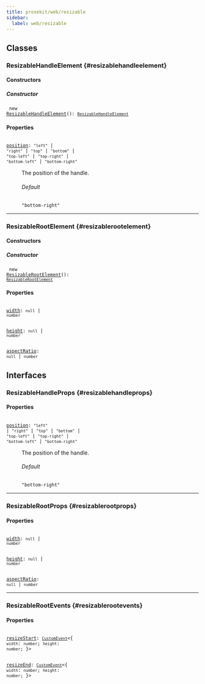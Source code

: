 ```yaml
---
title: prosekit/web/resizable
sidebar:
  label: web/resizable
---
```


## Classes

### ResizableHandleElement {#resizablehandleelement}

#### Constructors

##### Constructor

<dl>

<dt>

<code data-typedoc-code><i></i> new <a id="constructor" href="#constructor">ResizableHandleElement</a>(): [`ResizableHandleElement`](#resizablehandleelement)</code>

</dt>

</dl>

#### Properties

<dl>

<dt>

<code data-typedoc-code><i></i> <a id="position" href="#position">position</a>: `"left"` \| `"right"` \| `"top"` \| `"bottom"` \| `"top-left"` \| `"top-right"` \| `"bottom-left"` \| `"bottom-right"`</code>

</dt>

<dd>

The position of the handle.

###### Default

`"bottom-right"`

</dd>

</dl>

***

### ResizableRootElement {#resizablerootelement}

#### Constructors

##### Constructor

<dl>

<dt>

<code data-typedoc-code><i></i> new <a id="constructor-1" href="#constructor-1">ResizableRootElement</a>(): [`ResizableRootElement`](#resizablerootelement)</code>

</dt>

</dl>

#### Properties

<dl>

<dt>

<code data-typedoc-code><i></i> <a id="width" href="#width">width</a>: `null` \| `number`</code>

</dt>

</dl>

<dl>

<dt>

<code data-typedoc-code><i></i> <a id="height" href="#height">height</a>: `null` \| `number`</code>

</dt>

</dl>

<dl>

<dt>

<code data-typedoc-code><i></i> <a id="aspectratio" href="#aspectratio">aspectRatio</a>: `null` \| `number`</code>

</dt>

</dl>

## Interfaces

### ResizableHandleProps {#resizablehandleprops}

#### Properties

<dl>

<dt>

<code data-typedoc-code><i></i> <a id="position-1" href="#position-1">position</a>: `"left"` \| `"right"` \| `"top"` \| `"bottom"` \| `"top-left"` \| `"top-right"` \| `"bottom-left"` \| `"bottom-right"`</code>

</dt>

<dd>

The position of the handle.

###### Default

`"bottom-right"`

</dd>

</dl>

***

### ResizableRootProps {#resizablerootprops}

#### Properties

<dl>

<dt>

<code data-typedoc-code><i></i> <a id="width-1" href="#width-1">width</a>: `null` \| `number`</code>

</dt>

</dl>

<dl>

<dt>

<code data-typedoc-code><i></i> <a id="height-1" href="#height-1">height</a>: `null` \| `number`</code>

</dt>

</dl>

<dl>

<dt>

<code data-typedoc-code><i></i> <a id="aspectratio-1" href="#aspectratio-1">aspectRatio</a>: `null` \| `number`</code>

</dt>

</dl>

***

### ResizableRootEvents {#resizablerootevents}

#### Properties

<dl>

<dt>

<code data-typedoc-code><i></i> <a id="resizestart" href="#resizestart">resizeStart</a>: [`CustomEvent`](https://developer.mozilla.org/docs/Web/API/CustomEvent)\<\{ `width`: `number`; `height`: `number`; \}\></code>

</dt>

</dl>

<dl>

<dt>

<code data-typedoc-code><i></i> <a id="resizeend" href="#resizeend">resizeEnd</a>: [`CustomEvent`](https://developer.mozilla.org/docs/Web/API/CustomEvent)\<\{ `width`: `number`; `height`: `number`; \}\></code>

</dt>

</dl>
